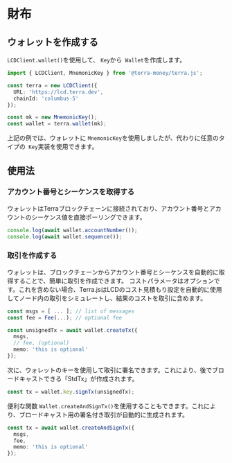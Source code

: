 # 財布

## ウォレットを作成する

`LCDClient.wallet()`を使用して、 `Key`から` Wallet`を作成します。 

```ts
import { LCDClient, MnemonicKey } from '@terra-money/terra.js';

const terra = new LCDClient({
  URL: 'https://lcd.terra.dev',
  chainId: 'columbus-5'
});

const mk = new MnemonicKey();
const wallet = terra.wallet(mk);
```

上記の例では、ウォレットに `MnemonicKey`を使用しましたが、代わりに任意のタイプの` Key`実装を使用できます。

## 使用法

### アカウント番号とシーケンスを取得する

ウォレットはTerraブロックチェーンに接続されており、アカウント番号とアカウントのシーケンス値を直接ポーリングできます。 

```ts
console.log(await wallet.accountNumber());
console.log(await wallet.sequence());
```

### 取引を作成する

ウォレットは、ブロックチェーンからアカウント番号とシーケンスを自動的に取得することで、簡単に取引を作成できます。 コストパラメータはオプションです。これを含めない場合、Terra.jsはLCDのコスト見積もり設定を自動的に使用してノード内の取引をシミュレートし、結果のコストを取引に含めます。 

```ts
const msgs = [ ... ]; // list of messages
const fee = Fee(...); // optional fee

const unsignedTx = await wallet.createTx({
  msgs,
  // fee, (optional)
  memo: 'this is optional'
});
```

次に、ウォレットのキーを使用して取引に署名できます。これにより、後でブロードキャストできる「StdTx」が作成されます。 

```ts
const tx = wallet.key.signTx(unsignedTx);
```

便利な関数 `Wallet.createAndSignTx()`を使用することもできます。これにより、ブロードキャスト用の署名付き取引が自動的に生成されます。  

```ts
const tx = await wallet.createAndSignTx({
  msgs,
  fee,  
  memo: 'this is optional'
});
```
